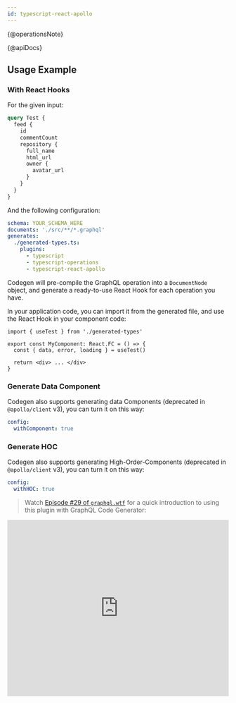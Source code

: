```yaml
---
id: typescript-react-apollo
---
```


{@operationsNote}

{@apiDocs}

## Usage Example

### With React Hooks

For the given input:

```graphql
query Test {
  feed {
    id
    commentCount
    repository {
      full_name
      html_url
      owner {
        avatar_url
      }
    }
  }
}
```

And the following configuration:

```yaml
schema: YOUR_SCHEMA_HERE
documents: './src/**/*.graphql'
generates:
  ./generated-types.ts:
    plugins:
      - typescript
      - typescript-operations
      - typescript-react-apollo
```

Codegen will pre-compile the GraphQL operation into a `DocumentNode` object, and generate a ready-to-use React Hook for each operation you have.

In your application code, you can import it from the generated file, and use the React Hook in your component code:

```tsx
import { useTest } from './generated-types'

export const MyComponent: React.FC = () => {
  const { data, error, loading } = useTest()

  return <div> ... </div>
}
```

### Generate Data Component

Codegen also supports generating data Components (deprecated in `@apollo/client` v3), you can turn it on this way:

```yaml
config:
  withComponent: true
```

### Generate HOC

Codegen also supports generating High-Order-Components (deprecated in `@apollo/client` v3), you can turn it on this way:

```yaml
config:
  withHOC: true
```

> Watch [Episode #29 of `graphql.wtf`](https://graphql.wtf/episodes/29-apollo-client-3-with-graphql-code-generator) for a quick introduction to using this plugin with GraphQL Code Generator:

<iframe
  width="100%"
  height="400"
  src="https://www.youtube.com/embed/PYDGjTufGsk"
  title="YouTube video player"
  frameBorder="0"
  allow="accelerometer; autoplay; clipboard-write; encrypted-media; gyroscope; picture-in-picture"
  allowFullScreen
></iframe>
